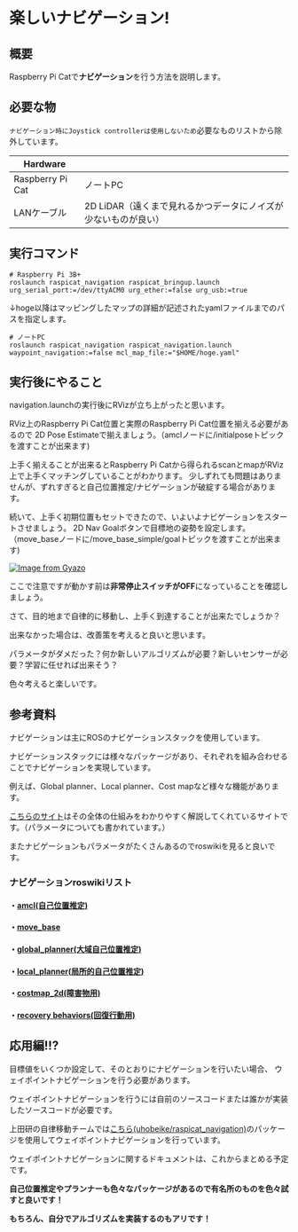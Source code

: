 # 楽しいナビゲーション!

## 概要
Raspberry Pi Catで**ナビゲーション**を行う方法を説明します。

## 必要な物
`ナビゲーション時にJoystick controllerは使用しないため`必要なものリストから除外しています。

| Hardware            |                  | 
| ------------------- | ---------------- | 
| Raspberry Pi Cat    | ノートPC         | 
| LANケーブル         | 2D LiDAR（遠くまで見れるかつデータにノイズが少ないものが良い）         | 

## 実行コマンド

```
# Raspberry Pi 3B+
roslaunch raspicat_navigation raspicat_bringup.launch urg_serial_port:=/dev/ttyACM0 urg_ether:=false urg_usb:=true
```

↓hoge以降はマッピングしたマップの詳細が記述されたyamlファイルまでのパスを指定します。

```
# ノートPC
roslaunch raspicat_navigation raspicat_navigation.launch waypoint_navigation:=false mcl_map_file:="$HOME/hoge.yaml"
```

## 実行後にやること

navigation.launchの実行後にRVizが立ち上がったと思います。

RViz上のRaspberry Pi Cat位置と実際のRaspberry Pi Cat位置を揃える必要があるので
2D Pose Estimateで揃えましょう。（amclノードに/initialposeトピックを渡すことが出来ます)

上手く揃えることが出来るとRaspberry Pi Catから得られるscanとmapがRViz上で上手くマッチングしていることがわかります。
少しずれても問題はありませんが、ずれすぎると自己位置推定/ナビゲーションが破綻する場合があります。

続いて、上手く初期位置もセットできたので、いよいよナビゲーションをスタートさせましょう。
2D Nav Goalボタンで目標地の姿勢を設定します。（move_baseノードに/move_base_simple/goalトピックを渡すことが出来ます)

[![Image from Gyazo](https://i.gyazo.com/6a6cffbb61bc12ac18e2ef67876e7c33.png)](https://gyazo.com/6a6cffbb61bc12ac18e2ef67876e7c33)

ここで注意ですが動かす前は**非常停止スイッチがOFF**になっていることを確認しましょう。

さて、目的地まで自律的に移動し、上手く到達することが出来たでしょうか？

出来なかった場合は、改善策を考えると良いと思います。

パラメータがダメだった？何か新しいアルゴリズムが必要？新しいセンサーが必要？学習に任せれば出来そう？

色々考えると楽しいです。

## 参考資料
ナビゲーションは主にROSのナビゲーションスタックを使用しています。

ナビゲーションスタックには様々なパッケージがあり、それぞれを組み合わせることでナビゲーションを実現しています。

例えば、Global planner、Local planner、Cost mapなど様々な機能があります。

[こちらのサイト](https://robo-marc.github.io/navigation_documents/introduction.html)はその全体の仕組みをわかりやすく解説してくれているサイトです。（パラメータについても書かれています。）

またナビゲーションもパラメータがたくさんあるのでroswikiを見ると良いです。

### ナビゲーションroswikiリスト

#### ・[amcl(自己位置推定)](http://wiki.ros.org/amcl)

#### ・[move_base](http://wiki.ros.org/move_base)

#### ・[global_planner(大域自己位置推定)](http://wiki.ros.org/global_planner)

#### ・[local_planner(局所的自己位置推定)](http://wiki.ros.org/dwa_local_planner)

#### ・[costmap_2d(障害物用)](http://wiki.ros.org/costmap_2d)

#### ・[recovery behaviors(回復行動用)](http://wiki.ros.org/rotate_recovery)

## 応用編!!?

目標値をいくつか設定して、そのとおりにナビゲーションを行いたい場合、
ウェイポイントナビゲーションを行う必要があります。

ウェイポイントナビゲーションを行うには自前のソースコードまたは誰かが実装したソースコードが必要です。

上田研の自律移動チームでは[こちら(uhobeike/raspicat_navigation)](https://github.com/uhobeike/raspicat_navigation)のパッケージを使用してウェイポイントナビゲーションを行っています。

ウェイポイントナビゲーションに関するドキュメントは、これからまとめる予定です。

**自己位置推定やプランナーも色々なパッケージがあるので有名所のものを色々試すと良いです！**

**もちろん、自分でアルゴリズムを実装するのもアリです！**